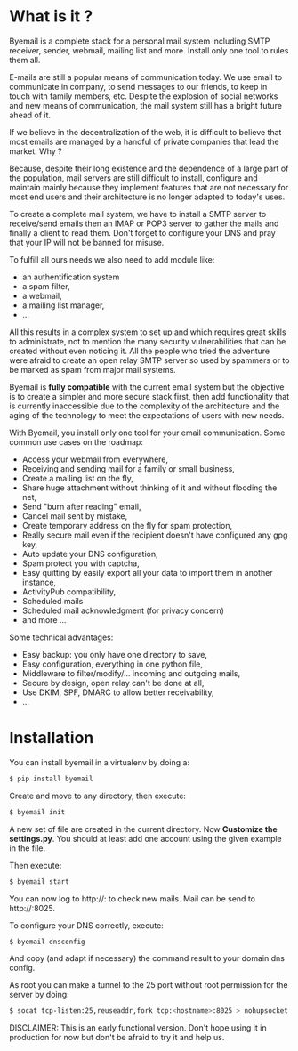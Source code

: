 # What is it ?

Byemail is a complete stack for a personal mail system including SMTP receiver, sender, webmail,
mailing list and more. Install only one tool to rules them all.

E-mails are still a popular means of communication today. We use email to communicate in company, to send messages to our friends, to keep in touch with family members, etc.
Despite the explosion of social networks and new means of communication, the mail system still has a bright future ahead of it.

If we believe in the decentralization of the web, it is difficult to believe that most emails are managed by a handful of private companies that lead the market. Why ?

Because, despite their long existence and the dependence of a large part of the population,
mail servers are still difficult to install, configure and maintain mainly because they implement features that are not necessary for most end users and their architecture is no longer adapted to today's uses.

To create a complete mail system, we have to install a SMTP server to receive/send emails then an IMAP or POP3 server to gather the mails and finally a client to read them. Don't forget to configure your DNS and pray that your IP will not be banned for misuse.

To fulfill all ours needs we also need to add module like:

-   an authentification system
-   a spam filter,
-   a webmail,
-   a mailing list manager,
-   ...

All this results in a complex system to set up and which requires great skills to administrate, not to mention the many security vulnerabilities that can be created without even noticing it. All the people who tried the adventure were afraid to create an open relay SMTP server so used by spammers or to be marked as spam from major mail systems.

Byemail is **fully compatible** with the current email system but the objective is to create a simpler and more secure stack first,
then add functionality that is currently inaccessible due to the complexity of the architecture and the aging of the technology to meet the expectations of users with new needs.

With Byemail, you install only one tool for your email communication.
Some common use cases on the roadmap:

-   Access your webmail from everywhere,
-   Receiving and sending mail for a family or small business,
-   Create a mailing list on the fly,
-   Share huge attachment without thinking of it and without flooding the net,
-   Send "burn after reading" email,
-   Cancel mail sent by mistake,
-   Create temporary address on the fly for spam protection,
-   Really secure mail even if the recipient doesn't have configured any gpg key,
-   Auto update your DNS configuration,
-   Spam protect you with captcha,
-   Easy quitting by easily export all your data to import them in another instance,
-   ActivityPub compatibility,
-   Scheduled mails
-   Scheduled mail acknowledgment (for privacy concern)
-   and more ...

Some technical advantages:

-   Easy backup: you only have one directory to save,
-   Easy configuration, everything in one python file,
-   Middleware to filter/modify/... incoming and outgoing mails,
-   Secure by design, open relay can't be done at all,
-   Use DKIM, SPF, DMARC to allow better receivability,
-   ...

# Installation

You can install byemail in a virtualenv by doing a:

```sh
$ pip install byemail
```

Create and move to any directory, then execute:

```sh
$ byemail init
```

A new set of file are created in the current directory.
Now **Customize the settings.py**. You should at least add one account using the
given example in the file.

Then execute:

```sh
$ byemail start
```

You can now log to http://<host>:<port> to check new mails. Mail can be send to http://<host>:8025.

To configure your DNS correctly, execute:

```sh
$ byemail dnsconfig
```

And copy (and adapt if necessary) the command result to your domain dns config.

As root you can make a tunnel to the 25 port without root permission for the server by doing:

```sh
$ socat tcp-listen:25,reuseaddr,fork tcp:<hostname>:8025 > nohupsocket.out &
```

DISCLAIMER: This is an early functional version.
Don't hope using it in production for now but don't be afraid to try it and
help us.

